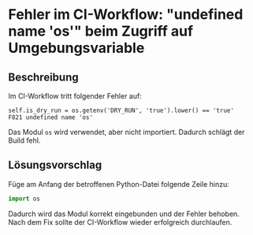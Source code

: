 # Fehler im CI-Workflow: "undefined name 'os'" beim Zugriff auf Umgebungsvariable

## Beschreibung

Im CI-Workflow tritt folgender Fehler auf:
```
self.is_dry_run = os.getenv('DRY_RUN', 'true').lower() == 'true'
F821 undefined name 'os'
```
Das Modul `os` wird verwendet, aber nicht importiert. Dadurch schlägt der Build fehl.

## Lösungsvorschlag

Füge am Anfang der betroffenen Python-Datei folgende Zeile hinzu:
```python
import os
```

Dadurch wird das Modul korrekt eingebunden und der Fehler behoben. Nach dem Fix sollte der CI-Workflow wieder erfolgreich durchlaufen.